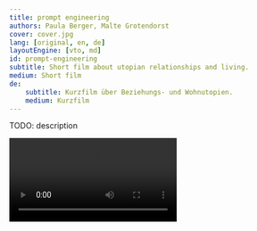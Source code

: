 ```yaml
---
title: prompt engineering
authors: Paula Berger, Malte Grotendorst
cover: cover.jpg
lang: [original, en, de]
layoutEngine: [vto, md]
id: prompt-engineering
subtitle: Short film about utopian relationships and living.
medium: Short film
de:
    subtitle: Kurzfilm über Beziehungs- und Wohnutopien.
    medium: Kurzfilm
---
```


TODO: description

<video src="/{{ id }}/241006_Fiction_Part1.mp4" controls></video>
